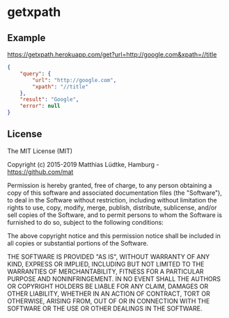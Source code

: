# getxpath

## Example

<https://getxpath.herokuapp.com/get?url=http://google.com&xpath=//title>

```json
{
	"query": {
		"url": "http://google.com",
		"xpath": "//title"
	},
	"result": "Google",
	"error": null
}
```

## License

The MIT License (MIT)

Copyright (c) 2015-2019 Matthias Lüdtke, Hamburg - https://github.com/mat

Permission is hereby granted, free of charge, to any person obtaining a copy
of this software and associated documentation files (the "Software"), to deal
in the Software without restriction, including without limitation the rights
to use, copy, modify, merge, publish, distribute, sublicense, and/or sell
copies of the Software, and to permit persons to whom the Software is
furnished to do so, subject to the following conditions:

The above copyright notice and this permission notice shall be included in all
copies or substantial portions of the Software.

THE SOFTWARE IS PROVIDED "AS IS", WITHOUT WARRANTY OF ANY KIND, EXPRESS OR
IMPLIED, INCLUDING BUT NOT LIMITED TO THE WARRANTIES OF MERCHANTABILITY,
FITNESS FOR A PARTICULAR PURPOSE AND NONINFRINGEMENT. IN NO EVENT SHALL THE
AUTHORS OR COPYRIGHT HOLDERS BE LIABLE FOR ANY CLAIM, DAMAGES OR OTHER
LIABILITY, WHETHER IN AN ACTION OF CONTRACT, TORT OR OTHERWISE, ARISING FROM,
OUT OF OR IN CONNECTION WITH THE SOFTWARE OR THE USE OR OTHER DEALINGS IN THE
SOFTWARE.
